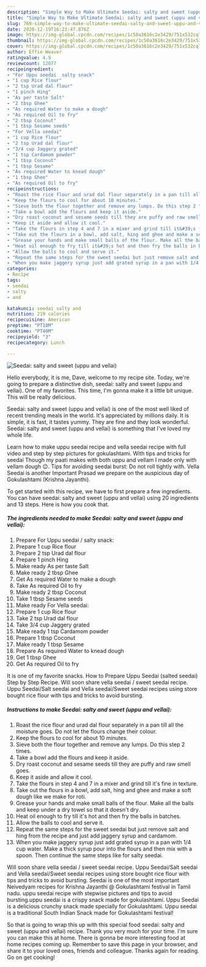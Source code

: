 ```yaml
---
description: "Simple Way to Make Ultimate Seedai: salty and sweet (uppu and vellai)"
title: "Simple Way to Make Ultimate Seedai: salty and sweet (uppu and vellai)"
slug: 769-simple-way-to-make-ultimate-seedai-salty-and-sweet-uppu-and-vellai
date: 2020-12-19T16:23:47.876Z
image: https://img-global.cpcdn.com/recipes/1c50a3616c2e3429/751x532cq70/seedai-salty-and-sweet-uppu-and-vellai-recipe-main-photo.jpg
thumbnail: https://img-global.cpcdn.com/recipes/1c50a3616c2e3429/751x532cq70/seedai-salty-and-sweet-uppu-and-vellai-recipe-main-photo.jpg
cover: https://img-global.cpcdn.com/recipes/1c50a3616c2e3429/751x532cq70/seedai-salty-and-sweet-uppu-and-vellai-recipe-main-photo.jpg
author: Effie Weaver
ratingvalue: 4.9
reviewcount: 12077
recipeingredient:
- "For Uppu seedai  salty snack"
- "1 cup Rice flour"
- "2 tsp Urad dal flour"
- "1 pinch Hing"
- "As per taste Salt"
- "2 tbsp Ghee"
- "As required Water to make a dough"
- "As required Oil to fry"
- "2 tbsp Coconut"
- "1 tbsp Sesame seeds"
- "For Vella seedai"
- "1 cup Rice flour"
- "2 tsp Urad dal flour"
- "3/4 cup Jaggery grated"
- "1 tsp Cardamom powder"
- "1 tbsp Coconut"
- "1 tbsp Sesame"
- "As required Water to knead dough"
- "1 tbsp Ghee"
- "As required Oil to fry"
recipeinstructions:
- "Roast the rice flour and urad dal flour separately in a pan till all the moisture goes. Do not let the flours change their colour."
- "Keep the flours to cool for about 10 minutes."
- "Sieve both the flour together and remove any lumps. Do this step 2 times."
- "Take a bowl add the flours and keep it aside."
- "Dry roast coconut and sesame seeds till they are puffy and raw smell goes."
- "Keep it aside and allow it cool."
- "Take the flours in step 4 and 7 in a mixer and grind till it&#39;s fine in texture."
- "Take out the flours in a bowl, add salt, hing and ghee and make a soft dough like we make for roti."
- "Grease your hands and make small balls of the flour. Make all the balls and keep under a dry towel so that it doesn&#39;t dry."
- "Heat oil enough to fry till it&#39;s hot and then fry the balls in batches."
- "Allow the balls to cool and serve it."
- "Repeat the same steps for the sweet seedai but just remove salt and hing from the recipe and just add jaggery syrup and cardamom."
- "When you make jaggery syrup just add grated syrup in a pan with 1/4 cup water. Make a thick syrup pour into the flours and then mix with a spoon. Then continue the same steps like for salty seedai."
categories:
- Recipe
tags:
- seedai
- salty
- and

katakunci: seedai salty and 
nutrition: 219 calories
recipecuisine: American
preptime: "PT18M"
cooktime: "PT40M"
recipeyield: "3"
recipecategory: Lunch

---
```



![Seedai: salty and sweet (uppu and vellai)](https://img-global.cpcdn.com/recipes/1c50a3616c2e3429/751x532cq70/seedai-salty-and-sweet-uppu-and-vellai-recipe-main-photo.jpg)

Hello everybody, it is me, Dave, welcome to my recipe site. Today, we're going to prepare a distinctive dish, seedai: salty and sweet (uppu and vellai). One of my favorites. This time, I'm gonna make it a little bit unique. This will be really delicious.

Seedai: salty and sweet (uppu and vellai) is one of the most well liked of recent trending meals in the world. It's appreciated by millions daily. It is simple, it is fast, it tastes yummy. They are fine and they look wonderful. Seedai: salty and sweet (uppu and vellai) is something that I've loved my whole life.

Learn how to make uppu seedai recipe and vella seedai recipe with full video and step by step pictures for gokulashtami. With tips and tricks for seedai Though my paati makes with both uppu and vellam I made only with vellam dough 😉. Tips for avoiding seedai burst: Do not roll tightly with. Vella Seedai is another Important Prasad we prepare on the auspicious day of Gokulashtami (Krishna Jayanthi).


To get started with this recipe, we have to first prepare a few ingredients. You can have seedai: salty and sweet (uppu and vellai) using 20 ingredients and 13 steps. Here is how you cook that.

<!--inarticleads1-->

##### The ingredients needed to make Seedai: salty and sweet (uppu and vellai):

1. Prepare For Uppu seedai / salty snack:
1. Prepare 1 cup Rice flour
1. Prepare 2 tsp Urad dal flour
1. Prepare 1 pinch Hing
1. Make ready As per taste Salt
1. Make ready 2 tbsp Ghee
1. Get As required Water to make a dough
1. Take As required Oil to fry
1. Make ready 2 tbsp Coconut
1. Take 1 tbsp Sesame seeds
1. Make ready For Vella seedai:
1. Prepare 1 cup Rice flour
1. Take 2 tsp Urad dal flour
1. Take 3/4 cup Jaggery grated
1. Make ready 1 tsp Cardamom powder
1. Prepare 1 tbsp Coconut
1. Make ready 1 tbsp Sesame
1. Prepare As required Water to knead dough
1. Get 1 tbsp Ghee
1. Get As required Oil to fry


It is one of my favorite snacks. How to Prepare Uppu Seedai (salted seedai) Step by Step Recipe. Will soon share vella seedai / sweet seedai recipe. Uppu Seedai/Salt seedai and Vella seedai/Sweet seedai recipes using store bought rice flour with tips and tricks to avoid bursting. 

<!--inarticleads2-->

##### Instructions to make Seedai: salty and sweet (uppu and vellai):

1. Roast the rice flour and urad dal flour separately in a pan till all the moisture goes. Do not let the flours change their colour.
1. Keep the flours to cool for about 10 minutes.
1. Sieve both the flour together and remove any lumps. Do this step 2 times.
1. Take a bowl add the flours and keep it aside.
1. Dry roast coconut and sesame seeds till they are puffy and raw smell goes.
1. Keep it aside and allow it cool.
1. Take the flours in step 4 and 7 in a mixer and grind till it&#39;s fine in texture.
1. Take out the flours in a bowl, add salt, hing and ghee and make a soft dough like we make for roti.
1. Grease your hands and make small balls of the flour. Make all the balls and keep under a dry towel so that it doesn&#39;t dry.
1. Heat oil enough to fry till it&#39;s hot and then fry the balls in batches.
1. Allow the balls to cool and serve it.
1. Repeat the same steps for the sweet seedai but just remove salt and hing from the recipe and just add jaggery syrup and cardamom.
1. When you make jaggery syrup just add grated syrup in a pan with 1/4 cup water. Make a thick syrup pour into the flours and then mix with a spoon. Then continue the same steps like for salty seedai.


Will soon share vella seedai / sweet seedai recipe. Uppu Seedai/Salt seedai and Vella seedai/Sweet seedai recipes using store bought rice flour with tips and tricks to avoid bursting. Seedai is one of the most important Neivedyam recipes for Krishna Jayanthi @ Gokulashtami festival in Tamil nadu. uppu seedai recipe with stepwise pictures and tips to avoid bursting.uppu seedai is a crispy snack made for gokulashtami. Uppu Seedai is a delicious crunchy snack made specially for Gokulashtami. Uppu seedai is a traditional South Indian Snack made for Gokulashtami festival! 

So that is going to wrap this up with this special food seedai: salty and sweet (uppu and vellai) recipe. Thank you very much for your time. I'm sure you can make this at home. There is gonna be more interesting food at home recipes coming up. Remember to save this page in your browser, and share it to your loved ones, friends and colleague. Thanks again for reading. Go on get cooking!

